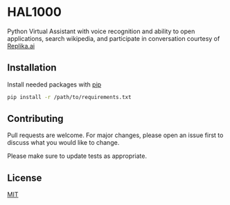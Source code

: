 # HAL1000
 Python Virtual Assistant with voice recognition and ability to open applications, search wikipedia, and participate in conversation courtesy of [Replika.ai](https://replika.ai/)
 
 ## Installation
 Install needed packages with [pip](https://pip.pypa.io/en/stable/)
 
 ```bash
 pip install -r /path/to/requirements.txt
 ```
## Contributing
Pull requests are welcome. For major changes, please open an issue first to discuss what you would like to change.

Please make sure to update tests as appropriate.

## License
[MIT](https://choosealicense.com/licenses/mit/)
